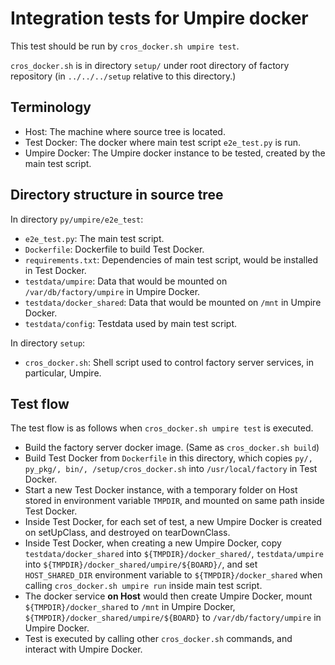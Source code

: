 Integration tests for Umpire docker
===================================

This test should be run by `cros_docker.sh umpire test`.

`cros_docker.sh` is in directory `setup/` under root directory of factory
repository (in `../../../setup` relative to this directory.)

Terminology
-----------
* Host: The machine where source tree is located.
* Test Docker: The docker where main test script `e2e_test.py` is run.
* Umpire Docker: The Umpire docker instance to be tested, created by the main
                 test script.

Directory structure in source tree
----------------------------------
In directory `py/umpire/e2e_test`:
* `e2e_test.py`: The main test script.
* `Dockerfile`: Dockerfile to build Test Docker.
* `requirements.txt`: Dependencies of main test script, would be installed in
                      Test Docker.
* `testdata/umpire`: Data that would be mounted on `/var/db/factory/umpire` in
                     Umpire Docker.
* `testdata/docker_shared`: Data that would be mounted on `/mnt` in Umpire
                            Docker.
* `testdata/config`: Testdata used by main test script.

In directory `setup`:
* `cros_docker.sh`: Shell script used to control factory server services, in
                    particular, Umpire.

Test flow
---------
The test flow is as follows when `cros_docker.sh umpire test` is executed.
* Build the factory server docker image. (Same as `cros_docker.sh build`)
* Build Test Docker from `Dockerfile` in this directory, which copies `py/,
  py_pkg/, bin/, /setup/cros_docker.sh` into `/usr/local/factory` in Test
  Docker.
* Start a new Test Docker instance, with a temporary folder on Host stored in
  environment variable `TMPDIR`, and mounted on same path inside Test Docker.
* Inside Test Docker, for each set of test, a new Umpire Docker is created on
  setUpClass, and destroyed on tearDownClass.
* Inside Test Docker, when creating a new Umpire Docker, copy
  `testdata/docker_shared` into `${TMPDIR}/docker_shared/`, `testdata/umpire`
  into `${TMPDIR}/docker_shared/umpire/${BOARD}/`, and set
  `HOST_SHARED_DIR` environment variable to `${TMPDIR}/docker_shared` when
  calling `cros_docker.sh umpire run` inside main test script.
* The docker service **on Host** would then create Umpire Docker, mount
  `${TMPDIR}/docker_shared` to `/mnt` in Umpire Docker,
  `${TMPDIR}/docker_shared/umpire/${BOARD}` to `/var/db/factory/umpire` in
  Umpire Docker.
* Test is executed by calling other `cros_docker.sh` commands, and interact
  with Umpire Docker.
